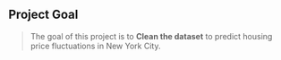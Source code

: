 ## Project Goal
> The goal of this project is to **Clean the dataset** to predict housing price fluctuations in New York City.
  
  
   
  
 
 
